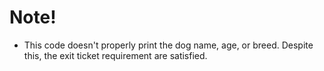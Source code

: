 # Note!

* This code doesn't properly print the dog name, age, or breed. Despite this,
the exit ticket requirement are satisfied.
